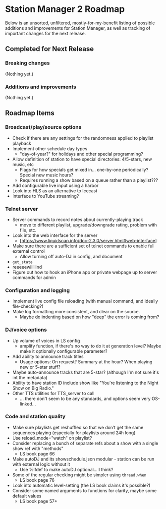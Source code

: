# Station Manager 2 Roadmap

Below is an unsorted, unfiltered, mostly-for-my-benefit listing of possible additions and improvements for Station Manager, as well as tracking of important changes for the next release.

## Completed for Next Release

### Breaking changes
(Nothing yet.)

### Additions and improvements
(Nothing yet.)


## Roadmap Items

### Broadcast/play/source options
- Check if there are any settings for the randomness applied to playlist playback
- Implement other schedule day types
  - "day-of-year?" for holidays and other special programming?
- Allow definition of station to have special directories: 4/5-stars, new music, etc
  - Flags for how specials get mixed in... one-by-one periodically? Special new music hours?
  - Requires running a show based on a queue rather than a playlist???
- Add configurable live input using a harbor
- Look into HLS as an alternative to Icecast
- Interface to YouTube streaming?

### Telnet server
- Server commands to record notes about currently-playing track
  - move to different playlist, upgrade/downgrade rating, problem with file, etc.
- Look into the web interface for the server
  - [https://www.liquidsoap.info/doc-2.3.0/server.html#web-interface]
- Make sure there are a sufficient set of telnet commands to enable full external control
  - Allow turning off auto-DJ in config, and document
- `get_state`
- reeeeewiiiiiind
- Figure out how to hook an iPhone app or private webpage up to server commands for admin

### Configuration and logging
- Implement live config file reloading (with manual command, and ideally file-checking?)
- Make log formatting more consistent, and clear on the source.
  - Maybe do indenting based on how "deep" the error is coming from?

### DJ/voice options
- Up volume of voices in LS config
  - amplify function, if there's no way to do it at generation level? Maybe make it optionally configurable parameter?
- Add ability to announce track titles
  - Usage options: On request? Summary at the hour? When playing new or 5-star stuff?
- Maybe auto-announce tracks that are 5-star? (although I'm not sure it's int the metadata)
- Ability to have station ID include show like "You're listening to the Night Show on Big Radio."
- Other TTS utilities for TTS_server to call
  - ... there don't seem to be any standards, and options seem very OS-linked...

### Code and station quality
- Make sure playlists get reshuffled so that we don’t get the same sequences playing (especially for playlists around 24h long)
- Use reload_mode="watch" on playlist?
- Consider replacing a bunch of separate refs about a show with a single show ref with "methods"
  - LS book page 66
- Make autoDJ and its showschedule.json modular - station can be run with external logic without it
  - Use %ifdef to make autoDJ optional... I think?
- Some of the regular checking might be simpler using `thread.when`
  - LS book page 76
- Look into automatic level-setting (the LS book claims it's possible?)
- Consider some named arguments to functions for clarity, maybe some default values
  - LS book page 57+

